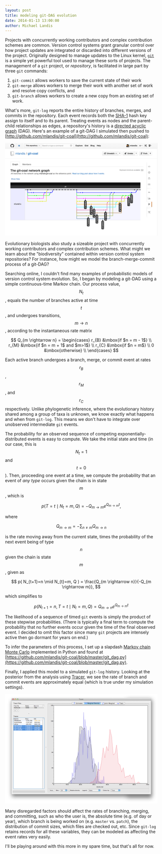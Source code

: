 ```yaml
---
layout: post
title: modeling git-DAG evolution 
date: 2014-01-13 13:00:00
author: Michael Landis
---
```


Projects with concurrently working contributors and complex contribution schemes are common. Version control systems grant granular control over how project updates are integrated or discarded into different versions of the project. Originally designed to manage updates to the Linux kernel, [`git`](http://git-scm.com/) is a simple yet powerful tool used to manage these sorts of projects. The management of a `git` project, or *repository*, is facilitated in large part by three `git` commands: 

1. `git-commit` allows workers to save the current state of their work
2. `git-merge` allows workers to merge their work with another set of work and resolve copy conflicts, and
3. `git-branch` allows workers to create a new copy from an existing set of work.

What's more, `git-log` reports the entire history of branches, merges, and commits in the repository. Each event records both the [SHA-1](http://en.wikipedia.org/wiki/SHA-1) hash key assign to itself and to its parent. Treating events as nodes and the parent-child relationships as edges, a repository's history is a [directed acyclic graph](http://en.wikipedia.org/wiki/Directed_acyclic_graph) (DAG). Here's an example of a git-DAG I simulated then pushed to [http://github.com/mlandis/git-coal](http://github.com/mlandis/git-coal):

<a href="/assets/git_dag_eg.png"><img src="/assets/git_dag_eg.png" alt="git-DAG" style="width: 600px"/></a>

Evolutionary biologists also study a sizeable project with concurrently working contributors and complex contribution schemes. What might we learn about the "biodiversity" contained within version control system repositories? For instance, how might we model the branch-merge-commit process of a git-DAG?

Searching online, I couldn't find many examples of probabilistic models of version control system evolution. So, I began by modeling a git-DAG using a simple continuous-time Markov chain. Our process value, $$N_t$$, equals the number of branches active at time $$t$$, and undergoes transitions, $$m \rightarrow n$$, according to the instantaneous rate matrix

$$
Q_{m \rightarrow n} =
\begin{cases}
    r_{B} &\mbox{if $n = m - 1$} \\
    r_{M} &\mbox{if $n = m + 1$ and $m>1$} \\
    r_{C} &\mbox{if $n = m$} \\
    0 &\mbox{otherwise} \\
\end{cases}
$$

Each active branch undergoes a branch, merge, or commit event at rates $$r_B$$, $$r_M$$, and $$r_C$$ respectively. Unlike phylogenetic inference, where the evolutionary history shared among a group of taxa is unknown, we know exactly what happens and when from `git-log`. This means we don't have to integrate over unobserved intermediate `git` events.

The probability for an observed sequence of competing exponentially-distributed events is easy to compute. We take the initial state and time (in our case, this is $$N_{t}=1$$ and $$t=0$$). Then, proceeding one event at a time, we compute the probability that an event of *any type* occurs given the chain is in state $$m$$, which is

$$
p(T = t \mid N_{t} = m, Q) = - Q_{m \rightarrow m} e^{Q_{m \rightarrow m} t},
$$

where

$$
Q_{m \rightarrow m} = - \sum_{n \neq m} Q_{m \rightarrow n}
$$

is the rate moving away from the current state, times the probability of the next event being of type $$n$$ given the chain is state $$m$$, given as

$$
p( N_{t+1}=n \mid N_{t}=m, Q ) = \frac{Q_{m \rightarrow n}}{-Q_{m \rightarrow m}},
$$

which simplifies to

$$
p( N_{t+1}=n, T = t \mid N_{t}=m, Q) = Q_{m \rightarrow n} e^{Q_{m \rightarrow m} t}
$$

The likelihood of a sequence of timed `git` events is simply the product of these stepwise probabilities. (There is typically a final term to compute the probability that no further events occur given the time of the final observed event. I decided to omit this factor since many `git` projects are intensely active then go dormant for years on end.)

To infer the parameters of this process, I set up a slapdash [Markov chain Monte Carlo](http://en.wikipedia.org/wiki/Markov_chain_Monte_Carlo) implemented in Python and found at [https://github.com/mlandis/git-coal/blob/master/git_dag.py](https://github.com/mlandis/git-coal/blob/master/git_dag.py).

Finally, I applied this model to a simulated `git-log` history. Looking at the posterior from the analysis using [Tracer](http://tree.bio.ed.ac.uk/software/tracer/), we see the rate of branch and commit events are approximately equal (which is true under my simulation settings).

<a href="/assets/git_graph_eg.png"><img src="/assets/git_graph_eg.png" alt="git-graph" style="width: 600px"/></a>

Many disregarded factors should affect the rates of branching, merging, and committing, such as who the user is, the absolute time (e.g. of day or year), which branch is being worked on (e.g. `master` vs. `patch`), the distribution of commit sizes, which files are checked out, etc. Since `git-log` retains records for all these variables, they can be modeled as affecting the event rates very easily.

I'll be playing around with this more in my spare time, but that's all for now.
